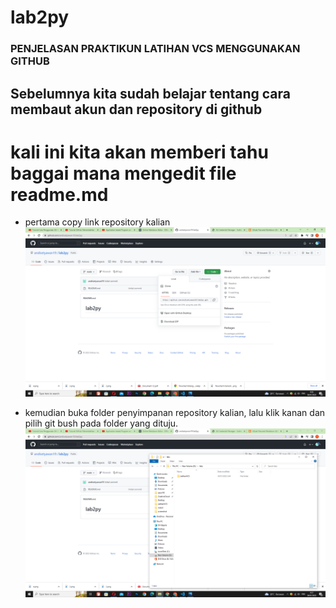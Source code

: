 # lab2py

### PENJELASAN PRAKTIKUN LATIHAN VCS MENGGUNAKAN GITHUB

## Sebelumnya kita sudah belajar tentang cara membaut akun dan repository di github
# kali ini kita akan memberi tahu baggai mana mengedit file readme.md

- pertama copy link repository kalian
![img 1](screenshot/1.png)

- kemudian buka folder penyimpanan repository kalian, lalu klik kanan dan pilih git bush pada folder yang dituju.
![img 2](screenshot/2.png)

